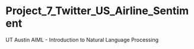 # Project_7_Twitter_US_Airline_Sentiment
UT Austin AIML - Introduction to Natural Language Processing
